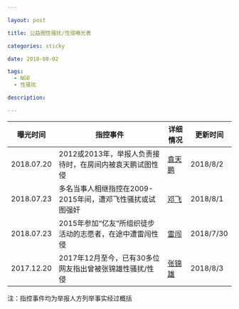 ```yaml
---

layout: post

title: 公益圈性骚扰/性侵曝光表

categories: sticky

date: 2018-08-02

tags:
  - NGO
  - 性骚扰

description:

---
```


曝光时间|指控事件|详细情况|更新时间
---|---|---|---
2018.07.20|2012或2013年，举报人负责接待时，在房间内被袁天鹏试图性侵|[袁天鹏](https://ngometoo.github.io/YuanTianpeng/)|2018/8/2
2018.07.23|多名当事人相继指控在2009-2015年间，遭邓飞性骚扰或试图强奸|[邓飞](https://ngometoo.github.io/Deng-Fei/)|2018/8/1
2018.07.23|2015年参加“亿友”所组织徒步活动的志愿者，在途中遭雷闯性侵|[雷闯](https://ngometoo.github.io/Lei-Chuang/)|2018/7/30
2017.12.20|2017年12月至今，已有30多位网友指出曾被张锦雄性骚扰/性侵|[张锦雄](https://ngometoo.github.io/Zhang-Jinxiong/)|2018/8/3

注：指控事件均为举报人方列举事实经过概括
